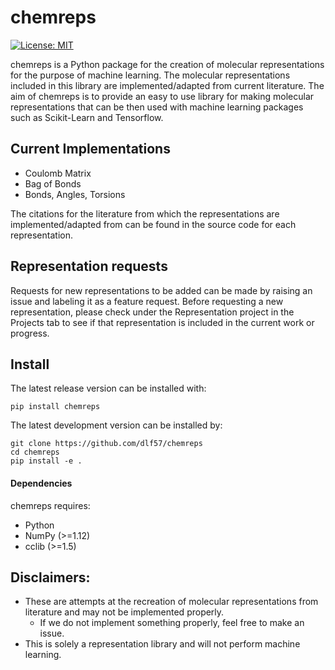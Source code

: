 # chemreps
[![License: MIT](https://img.shields.io/badge/License-MIT-yellow.svg)](https://opensource.org/licenses/MIT)

chemreps is a Python package for the creation of molecular representations for the purpose of machine learning. The molecular representations included in this library are implemented/adapted from current literature. The aim of chemreps is to provide an easy to use library for making molecular representations that can be then used with machine learning packages such as Scikit-Learn and Tensorflow.

## Current Implementations
- Coulomb Matrix
- Bag of Bonds
- Bonds, Angles, Torsions

The citations for the literature from which the representations are implemented/adapted from can be found in the source code for each representation.

## Representation requests
Requests for new representations to be added can be made by raising an issue and labeling it as a feature request. Before requesting a new representation, please check under the Representation project in the Projects tab to see if that representation is included in the current work or progress.

## Install
The latest release version can be installed with:  
```
pip install chemreps
```

The latest development version can be installed by:
```
git clone https://github.com/dlf57/chemreps
cd chemreps
pip install -e .
```

#### Dependencies
chemreps requires:
- Python
- NumPy (>=1.12)
- cclib (>=1.5)

## Disclaimers:
- These are attempts at the recreation of molecular representations from literature and may not be implemented properly.
    - If we do not implement something properly, feel free to make an issue.
- This is solely a representation library and will not perform machine learning.
